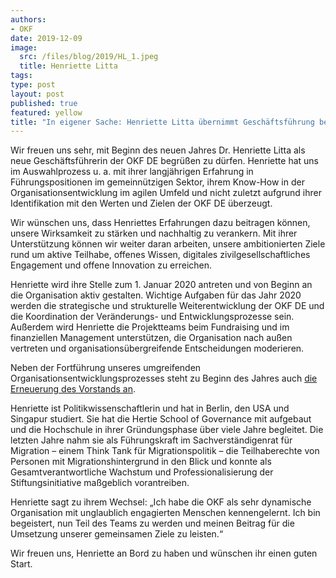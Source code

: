 ```yaml
---
authors: 
- OKF
date: 2019-12-09
image:
  src: /files/blog/2019/HL_1.jpeg
  title: Henriette Litta
tags:
type: post
layout: post
published: true
featured: yellow
title: "In eigener Sache: Henriette Litta übernimmt Geschäftsführung bei Open Knowledge Foundation Deutschland e.V."
---
```


Wir freuen uns sehr, mit Beginn des neuen Jahres Dr. Henriette Litta als neue Geschäftsführerin der OKF DE begrüßen zu dürfen. Henriette hat uns im Auswahlprozess u. a. mit ihrer langjährigen Erfahrung in Führungspositionen im gemeinnützigen Sektor, ihrem Know-How in der Organisationsentwicklung im agilen Umfeld und nicht zuletzt aufgrund ihrer Identifikation mit den Werten und Zielen der OKF DE überzeugt.

Wir wünschen uns, dass Henriettes Erfahrungen dazu beitragen können, unsere Wirksamkeit zu stärken und nachhaltig zu verankern. Mit ihrer Unterstützung können wir weiter daran arbeiten, unsere ambitionierten Ziele rund um aktive Teilhabe, offenes Wissen, digitales zivilgesellschaftliches Engagement und offene Innovation zu erreichen. 

Henriette wird ihre Stelle zum 1. Januar 2020 antreten und von Beginn an die Organisation aktiv gestalten. Wichtige Aufgaben für das Jahr 2020 werden die strategische und strukturelle Weiterentwicklung der OKF DE und die Koordination der Veränderungs- und Entwicklungsprozesse sein. Außerdem wird Henriette die Projektteams beim Fundraising und im finanziellen Management unterstützen, die Organisation nach außen vertreten und organisationsübergreifende Entscheidungen moderieren. 

Neben der Fortführung unseres umgreifenden Organisationsentwicklungsprozesses steht zu Beginn des Jahres auch [die Erneuerung des Vorstands an](https://okfn.de/blog/2019/12/neuer-vorstand/). 

Henriette ist Politikwissenschaftlerin und hat in Berlin, den USA und Singapur studiert. Sie hat die Hertie School of Governance mit aufgebaut und die Hochschule in ihrer Gründungsphase über viele Jahre begleitet. Die letzten Jahre nahm sie als Führungskraft im Sachverständigenrat für Migration – einem Think Tank für Migrationspolitik – die Teilhaberechte von Personen mit Migrationshintergrund in den Blick und konnte als Gesamtverantwortliche Wachstum und Professionalisierung der Stiftungsinitiative maßgeblich vorantreiben.

Henriette sagt zu ihrem Wechsel: „Ich habe die OKF als sehr dynamische Organisation mit unglaublich engagierten Menschen kennengelernt. Ich bin begeistert, nun Teil des Teams zu werden und meinen Beitrag für die Umsetzung unserer gemeinsamen Ziele zu leisten.“

Wir freuen uns, Henriette an Bord zu haben und wünschen ihr einen guten Start.
